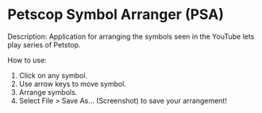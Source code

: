 # Petscop Symbol Arranger (PSA)

Description: Application for arranging the symbols seen in the YouTube lets play series of Petstop.

How to use:
1. Click on any symbol.
2. Use arrow keys to move symbol.
3. Arrange symbols.
4. Select File > Save As... (Screenshot) to save your arrangement!
